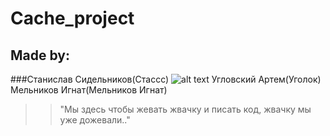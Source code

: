# Cache_project
## Made by: 
###Станислав Сидельников(Стассс)
![alt text](https://www.iloveimg.com/ru/download/7y20zzb2ydwvr930fbyx1vf7hwfnfrghcpqp8dbz5pgzygtqy49b342A7cpdnt87Adltrffn22241A4v8ndhhh2l1yfghlnz9nllclpnl64kv9k23zg6hgAn51hc720q6mwrzpnkhx2s9834m34z9A8fy74kkbn70j3tpqcyfd0t47stsvg1/3)
		Угловский Артем(Уголок)
		Мельников Игнат(Мельников Игнат)
>>"Мы здесь чтобы жевать жвачку и писать код, жвачку мы уже дожевали.."
